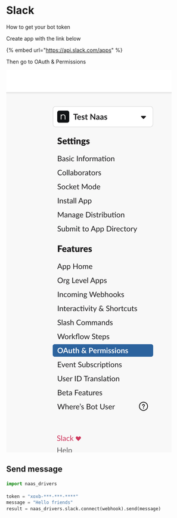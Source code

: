 # Slack

How to get your bot token

Create app with the link below

{% embed url="https://api.slack.com/apps" %}

Then go to OAuth & Permissions

![](../.gitbook/assets/screenshot-2021-01-25-at-18.24.42%20%281%29.png)

## Send message

```python
import naas_drivers

token = "xoxb-***-***-****"
message = "Hello friends"
result = naas_drivers.slack.connect(webhook).send(message)
```

